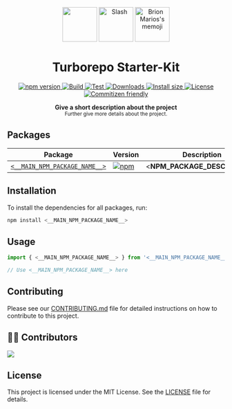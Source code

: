 <div align="center">
  <picture>
    <source media="(prefers-color-scheme: dark)" srcset="https://user-images.githubusercontent.com/4060187/196936123-f6e1db90-784d-4174-b774-92502b718836.png">
    <img src="https://user-images.githubusercontent.com/4060187/196936104-5797972c-ab10-4834-bd61-0d1e5f442c9c.png" height="80" width="auto">
  </picture>
  <picture>
    <img src="https://github.com/brionmario/turborepo-starter/assets/25959096/5f45c917-5165-446a-ab84-12e7e5c63844" alt="Slash" height="80" width="auto">
  </picture>
  <picture>
    <img src="https://user-images.githubusercontent.com/25959096/206864705-83b29b8f-049d-45d2-8ed4-06ec38d0bcad.svg" alt="Brion Marios's memoji" height="80" width="auto">
  </picture>

  <h1 align="center">
    Turborepo Starter-Kit
  </h1>

  <!-- UNCOMMENT-START: Uncomment this -->
  <!-- <p align="center">
    <a href="https://npmjs.org/package/<__MAIN_NPM_PACKAGE_NAME__>">
      <img src="https://img.shields.io/npm/v/<__MAIN_NPM_PACKAGE_NAME__>.svg" alt="npm version" />
    </a>
    <a href="https://github.com/<__GITHUB_USERNAME__>/<__GITHUB_REPOSITORY_NAME__>/actions/workflows/build.yml">
      <img src="https://github.com/<__GITHUB_USERNAME__>/<__GITHUB_REPOSITORY_NAME__>/actions/workflows/build.yml/badge.svg" alt="Build" />
    </a>
    <a href="https://github.com/<__GITHUB_USERNAME__>/<__GITHUB_REPOSITORY_NAME__>/actions/workflows/test.yml">
      <img src="https://github.com/<__GITHUB_USERNAME__>/<__GITHUB_REPOSITORY_NAME__>/actions/workflows/test.yml/badge.svg" alt="Test" />
    </a>
    <a href="https://npmjs.org/package/<__MAIN_NPM_PACKAGE_NAME__>">
      <img src="https://img.shields.io/npm/dm/<__MAIN_NPM_PACKAGE_NAME__>.svg" alt="Downloads" />
    </a>
    <a href="https://packagephobia.now.sh/result?p=<__MAIN_NPM_PACKAGE_NAME__>">
      <img src="https://packagephobia.now.sh/badge?p=<__MAIN_NPM_PACKAGE_NAME__>" alt="Install size" />
    </a>
    <a href="./LICENSE">
      <img src="https://img.shields.io/badge/License-MIT-blue.svg" alt="License">
    </a>
    <a href="#">
      <img src="https://img.shields.io/badge/commitizen-friendly-brightgreen.svg)](http://commitizen.github.io/cz-cli/" alt="Commitizen friendly" />
    </a>
  </p> -->
  <!-- UNCOMMENT-END: Uncomment this -->
  
  <!-- DELETE-START: Uncomment this -->
  <p align="center">
    <a href="https://npmjs.org/package/turborepo-starter">
      <img src="https://img.shields.io/npm/v/turborepo-starter.svg" alt="npm version" />
    </a>
    <a href="https://github.com/brionmario/turborepo-starter/actions/workflows/build.yml">
      <img src="https://github.com/brionmario/turborepo-starter/actions/workflows/build.yml/badge.svg" alt="Build" />
    </a>
    <a href="https://github.com/brionmario/turborepo-starter/actions/workflows/test.yml">
      <img src="https://github.com/brionmario/turborepo-starter/actions/workflows/test.yml/badge.svg" alt="Test" />
    </a>
    <a href="https://npmjs.org/package/turborepo-starter">
      <img src="https://img.shields.io/npm/dm/turborepo-starter.svg" alt="Downloads" />
    </a>
    <a href="https://packagephobia.now.sh/result?p=turborepo-starter">
      <img src="https://packagephobia.now.sh/badge?p=turborepo-starter" alt="Install size" />
    </a>
    <a href="./LICENSE">
      <img src="https://img.shields.io/badge/License-MIT-blue.svg" alt="License">
    </a>
    <a href="#">
      <img src="https://img.shields.io/badge/commitizen-friendly-brightgreen.svg)](http://commitizen.github.io/cz-cli/" alt="Commitizen friendly" />
    </a>
  </p>
  <!-- DELETE-END: Uncomment this -->

  <p align="center">
    <b>
      Give a short description about the project
    </b>
    <br />
    <sub>Further give more details about the project.</sub>
  </p>
</div>

<div align="center">

</div>

## Packages

| Package | Version | Description |
|---------|---------|-------------|
| [`<__MAIN_NPM_PACKAGE_NAME__>`](https://npmjs.org/package/<__MAIN_NPM_PACKAGE_NAME__>) | [![npm](https://img.shields.io/npm/v/<__MAIN_NPM_PACKAGE_NAME__>.svg)](https://npmjs.org/package/<__MAIN_NPM_PACKAGE_NAME__>) | <__NPM_PACKAGE_DESCRIPTION__> |

## Installation

To install the dependencies for all packages, run:

```bash
npm install <__MAIN_NPM_PACKAGE_NAME__>
```

## Usage

```javascript
import { <__MAIN_NPM_PACKAGE_NAME__> } from '<__MAIN_NPM_PACKAGE_NAME__>';

// Use <__MAIN_NPM_PACKAGE_NAME__> here
```

## Contributing

Please see our [CONTRIBUTING.md](CONTRIBUTING.md) file for detailed instructions on how to contribute to this project.

## 👨‍💻 Contributors

<!-- UNCOMMENT-START: Uncomment this -->
<!-- <a href="https://github.com/<__GITHUB_USERNAME__>/<__GITHUB_REPOSITORY_NAME__>/graphs/contributors">
  <img src="https://contrib.rocks/image?repo=<__GITHUB_USERNAME__>/<__GITHUB_REPOSITORY_NAME__>" />
</a> -->
<!-- UNCOMMENT-END: Uncomment this -->

<!-- DELETE-START: Uncomment this -->
<a href="https://github.com/brionmario/turborepo-starter/graphs/contributors">
  <img src="https://contrib.rocks/image?repo=brionmario/turborepo-starter" />
</a>
<!-- DELETE-START: Uncomment this -->

## License

This project is licensed under the MIT License. See the [LICENSE](LICENSE) file for details.
